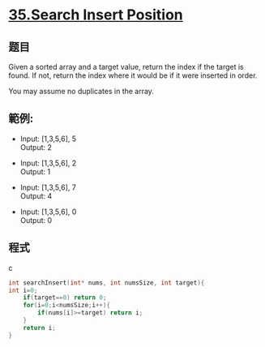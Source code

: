 # [35.Search Insert Position](https://leetcode.com/problems/search-insert-position/)

## 题目
Given a sorted array and a target value, return the index if the target is found. If not, return the index where it would be if it were inserted in order.

You may assume no duplicates in the array.


## 範例:

* Input: [1,3,5,6], 5    
  Output: 2
 
* Input: [1,3,5,6], 2    
  Output: 1
  
* Input: [1,3,5,6], 7    
  Output: 4
 
* Input: [1,3,5,6], 0     
  Output: 0
  
## 程式
c
```c
int searchInsert(int* nums, int numsSize, int target){
int i=0;
    if(target==0) return 0;
    for(i=0;i<numsSize;i++){
        if(nums[i]>=target) return i;
    }
    return i;
}
```


